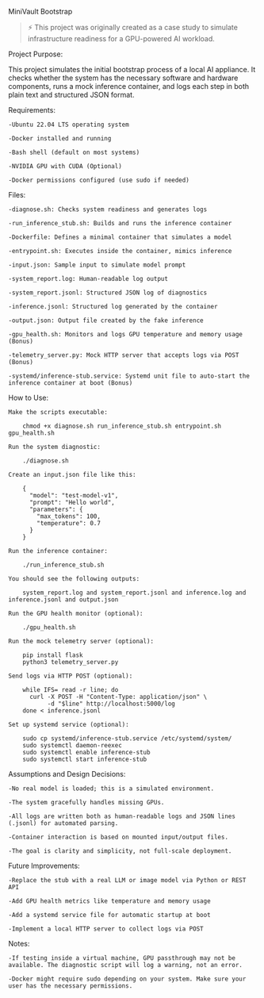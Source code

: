 MiniVault Bootstrap

> ⚡ This project was originally created as a case study to simulate infrastructure readiness for a GPU-powered AI workload.

Project Purpose:

This project simulates the initial bootstrap process of a local AI appliance. It checks whether the system has the necessary software and hardware components, runs a mock inference container, and logs each step in both plain text and structured JSON format.

Requirements:

	-Ubuntu 22.04 LTS operating system

	-Docker installed and running

	-Bash shell (default on most systems)

	-NVIDIA GPU with CUDA (Optional) 

	-Docker permissions configured (use sudo if needed)

Files:

	-diagnose.sh: Checks system readiness and generates logs

	-run_inference_stub.sh: Builds and runs the inference container

	-Dockerfile: Defines a minimal container that simulates a model

	-entrypoint.sh: Executes inside the container, mimics inference

	-input.json: Sample input to simulate model prompt

	-system_report.log: Human-readable log output

	-system_report.jsonl: Structured JSON log of diagnostics

	-inference.jsonl: Structured log generated by the container

	-output.json: Output file created by the fake inference

	-gpu_health.sh: Monitors and logs GPU temperature and memory usage (Bonus)

	-telemetry_server.py: Mock HTTP server that accepts logs via POST (Bonus)

	-systemd/inference-stub.service: Systemd unit file to auto-start the inference container at boot (Bonus)

How to Use:

	Make the scripts executable:
	
		chmod +x diagnose.sh run_inference_stub.sh entrypoint.sh gpu_health.sh

	Run the system diagnostic:

		./diagnose.sh
		
	Create an input.json file like this:

		{
		  "model": "test-model-v1",
		  "prompt": "Hello world",
		  "parameters": {
			"max_tokens": 100,
			"temperature": 0.7
		  }
		}
		
	Run the inference container:

		./run_inference_stub.sh

	You should see the following outputs:

		system_report.log and system_report.jsonl and inference.log and inference.jsonl and output.json

	Run the GPU health monitor (optional):

		./gpu_health.sh

	Run the mock telemetry server (optional):

		pip install flask
		python3 telemetry_server.py

	Send logs via HTTP POST (optional):

		while IFS= read -r line; do
		  curl -X POST -H "Content-Type: application/json" \
		       -d "$line" http://localhost:5000/log
		done < inference.jsonl

	Set up systemd service (optional):

		sudo cp systemd/inference-stub.service /etc/systemd/system/
		sudo systemctl daemon-reexec
		sudo systemctl enable inference-stub
		sudo systemctl start inference-stub

Assumptions and Design Decisions:

	-No real model is loaded; this is a simulated environment.

	-The system gracefully handles missing GPUs.

	-All logs are written both as human-readable logs and JSON lines (.jsonl) for automated parsing.

	-Container interaction is based on mounted input/output files.

	-The goal is clarity and simplicity, not full-scale deployment.

Future Improvements:

	-Replace the stub with a real LLM or image model via Python or REST API

	-Add GPU health metrics like temperature and memory usage

	-Add a systemd service file for automatic startup at boot

	-Implement a local HTTP server to collect logs via POST

Notes:

	-If testing inside a virtual machine, GPU passthrough may not be available. The diagnostic script will log a warning, not an error.

	-Docker might require sudo depending on your system. Make sure your user has the necessary permissions.
